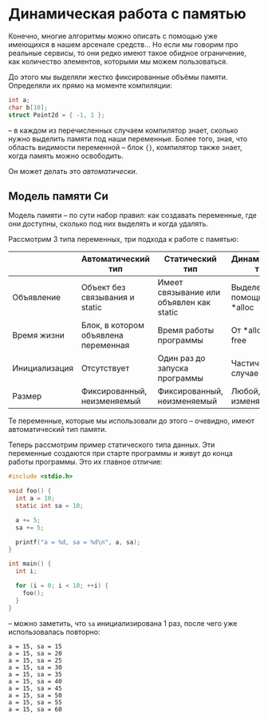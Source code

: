 # Динамическая работа с памятью

Конечно, многие алгоритмы можно описать с помощью уже имеющихся в нашем
арсенале средств... Но если мы говорим про реальные сервисы, то они редко
имеют такое обидное ограничение, как количество элементов, которыми мы можем
пользоваться.

До этого мы выделяли жестко фиксированные объёмы памяти. Определяли их
прямо на моменте компиляции:

```C
int a;
char b[10];
struct Point2d = { -1, 1 };
```

– в каждом из перечисленных случаем компилятор знает, сколько нужно выделить
памяти под наши переменные. Более того, зная, что область видимости переменной
– блок `{}`, компилятор также знает, когда память можно освободить.

Он может делать это *автоматически*.

## Модель памяти Си

Модель памяти – по сути набор правил: как создавать переменные, где они
доступны, сколько под них выделять и когда удалять.

Рассмотрим 3 типа переменных, три подхода к работе с памятью:

|               | Автоматический тип                   | Статический тип                          | Динамический тип         |
| ------------- | ------------------------------------ | ---------------------------------------- | ------------------------ |
| Объявление    | Объект без связывания и static       | Имеет связывание или объявлен как static | Выделен с помощью *alloc |
| Время жизни   | Блок, в котором объявлена переменная | Время работы программы                   | От *alloc до free        |
| Инициализация | Отсутствует                          | Один раз до запуска программы            | Частично в случае calloc |
| Размер        | Фиксированный, неизменяемый          | Фиксированный, неизменяемый              | Любой, изменяемый        |

Те переменные, которые мы использовали до этого – очевидно, имеют
автоматический тип памяти.

Теперь рассмотрим пример статического типа данных. Эти переменные
создаются при старте программы и живут до конца работы программы. Это
их главное отличие:

```C
#include <stdio.h>

void foo() {
  int a = 10;
  static int sa = 10;

  a += 5;
  sa += 5;

  printf("a = %d, sa = %d\n", a, sa);
}

int main() {
  int i;

  for (i = 0; i < 10; ++i) {
    foo();
  }
}
```

– можно заметить, что `sa` инициализирована 1 раз, после чего уже использовалась
повторно:

```
a = 15, sa = 15
a = 15, sa = 20
a = 15, sa = 25
a = 15, sa = 30
a = 15, sa = 35
a = 15, sa = 40
a = 15, sa = 45
a = 15, sa = 50
a = 15, sa = 55
a = 15, sa = 60
```
